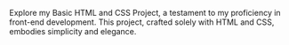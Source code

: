 Explore my Basic HTML and CSS Project, a testament to my proficiency in front-end development. This project, crafted solely with HTML and CSS, embodies simplicity and elegance. 
